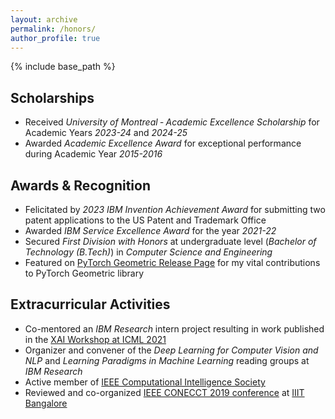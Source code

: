 ```yaml
---
layout: archive
permalink: /honors/
author_profile: true
---
```


{% include base_path %}

## Scholarships

- Received *University of Montreal ‑ Academic Excellence Scholarship* for Academic Years *2023-24* and *2024-25*
- Awarded *Academic Excellence Award* for exceptional performance during Academic Year *2015-2016*

## Awards & Recognition

- Felicitated by *2023 IBM Invention Achievement Award* for submitting two patent applications to the US Patent and Trademark Office
- Awarded *IBM Service Excellence Award* for the year *2021-22*
- Secured *First Division with Honors* at undergraduate level (*Bachelor of Technology (B.Tech)*) in *Computer Science and Engineering*
- Featured on [PyTorch Geometric Release Page](https://github.com/pyg-team/pytorch_geometric/releases/tag/2.0.4) for my vital contributions to PyTorch Geometric library

## Extracurricular Activities

- Co-mentored an *IBM Research* intern project resulting in work published in the [XAI Workshop at ICML 2021](https://icml2021-xai.github.io/)
- Organizer and convener of the *Deep Learning for Computer Vision and NLP* and *Learning Paradigms in Machine Learning* reading groups at *IBM Research*
- Active member of [IEEE Computational Intelligence Society](https://cis.ieee.org/)
- Reviewed and co-organized [IEEE CONECCT 2019 conference](https://www.iiitb.ac.in/news-events/ieee-conecct-2019) at [IIIT Bangalore](https://www.iiitb.ac.in/)
